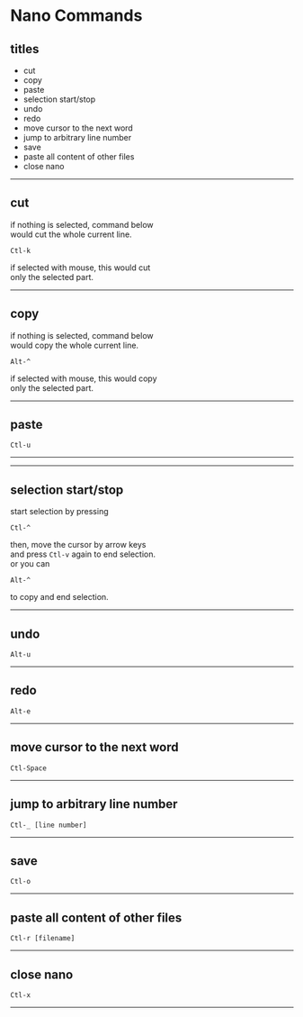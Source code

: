 # Nano Commands


## titles

 * cut  
 * copy    
 * paste  
 * selection start/stop  
 * undo  
 * redo  
 * move cursor to the next word  
 * jump to arbitrary line number  
 * save  
 * paste all content of other files  
 * close nano  




***



## cut
if nothing is selected, command below   
would cut the whole current line.
```
Ctl-k
```
if selected with mouse, this would cut   
only the selected part.



***



## copy
if nothing is selected, command below   
would copy the whole current line.
```
Alt-^
```
if selected with mouse, this would copy  
only the selected part.



***



## paste
```
Ctl-u
``` 



***



***



## selection start/stop
start selection by pressing
```
Ctl-^
```
then, move the cursor by arrow keys  
and press `Ctl-v` again to end selection.  
or you can  
```
Alt-^
```
to copy and end selection.



***



## undo
```
Alt-u
```



***



## redo
```
Alt-e
```



***



## move cursor to the next word
```
Ctl-Space
```



***



## jump to arbitrary line number
```
Ctl-_ [line number]
```



***



## save
```
Ctl-o
```



***



## paste all content of other files
```
Ctl-r [filename]
```



***



## close nano
```
Ctl-x
```



***



